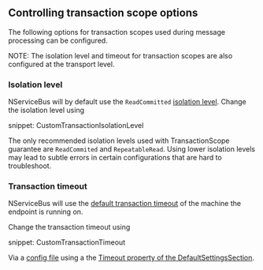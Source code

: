 ## Controlling transaction scope options

The following options for transaction scopes used during message processing can be configured.

NOTE: The isolation level and timeout for transaction scopes are also configured at the transport level.


### Isolation level

NServiceBus will by default use the `ReadCommitted` [isolation level](https://msdn.microsoft.com/en-us/library/system.transactions.isolationlevel). Change the isolation level using

snippet: CustomTransactionIsolationLevel


The only recommended isolation levels used with TransactionScope guarantee are `ReadCommited` and `RepeatableRead`. Using lower isolation levels may lead to subtle errors in certain configurations that are hard to troubleshoot.


### Transaction timeout

NServiceBus will use the [default transaction timeout](https://msdn.microsoft.com/en-us/library/system.transactions.transactionmanager.defaulttimeout) of the machine the endpoint is running on.

Change the transaction timeout using

snippet: CustomTransactionTimeout

Via a [config file](https://docs.microsoft.com/en-us/dotnet/framework/configure-apps/index) using a the [Timeout property of the DefaultSettingsSection](https://msdn.microsoft.com/en-us/library/system.transactions.configuration.defaultsettingssection.timeout.aspx).